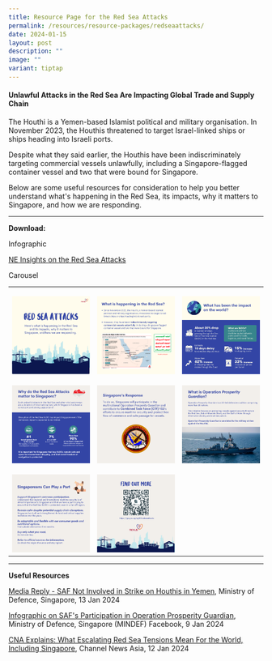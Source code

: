 ```yaml
---
title: Resource Page for the Red Sea Attacks
permalink: /resources/resource-packages/redseaattacks/
date: 2024-01-15
layout: post
description: ""
image: ""
variant: tiptap
---
```

<h4><strong>Unlawful Attacks in the Red Sea Are Impacting Global Trade and Supply Chain</strong></h4><p>
	
The Houthi is a Yemen-based Islamist political and military organisation. In November 2023, the Houthis threatened to target Israel-linked ships or ships heading into Israeli ports.</p><p>Despite what they said earlier, the Houthis have been indiscriminately targeting commercial vessels unlawfully, including a Singapore-flagged container vessel and two that were bound for Singapore.

</p><p>Below are some useful resources for consideration to help you better understand what's happening in the Red Sea, its impacts, why it matters to Singapore, and how we are responding.</p><hr><p><strong>
	
Download:</strong></p><p>
	
Infographic</p><p>

[NE Insights on the Red Sea Attacks](/files/Ne_Insights_Red_Sea_Tension.pdf)
	
Carousel</p><table><tbody><tr><th rowspan="1" colspan="1"><p></p><div class="isomer-image-wrapper"><img style="width: 100%;" height="auto" width="100%" alt="" src="/images/RS1.png"></div></th><th rowspan="1" colspan="1"><p></p><div class="isomer-image-wrapper"><img style="width: 100%;" height="auto" width="100%" alt="" src="/images/2.png"></div></th><th rowspan="1" colspan="1"><p></p><div class="isomer-image-wrapper"><img style="width: 100%" height="auto" width="100%" alt="" src="/images/3.png"></div></th></tr><tr><td rowspan="1" colspan="1"><p></p><div class="isomer-image-wrapper"><img style="width: 100%" height="auto" width="100%" alt="" src="/images/4.png"></div></td><td rowspan="1" colspan="1"><p></p><div class="isomer-image-wrapper"><img style="width: 100%" height="auto" width="100%" alt="" src="/images/5.png"></div></td><td rowspan="1" colspan="1"><p></p><div class="isomer-image-wrapper"><img style="width: 100%" height="auto" width="100%" alt="" src="/images/6.png"></div></td></tr><tr><td rowspan="1" colspan="1"><p></p><div class="isomer-image-wrapper"><img style="width: 100%" height="auto" width="100%" alt="" src="/images/7.png"></div></td><td rowspan="1" colspan="1"><p></p><div class="isomer-image-wrapper"><img style="width: 100%" height="auto" width="100%" alt="" src="/images/8.png"></div></td><td rowspan="1" colspan="1"><p></p></td></tr></tbody></table><p></p><hr><p><strong>Useful Resources</strong></p><p><a href="https://www.mindef.gov.sg/web/portal/mindef/news-and-events/latest-releases/article-detail/2024/January/13jan24_mq" rel="noopener noreferrer nofollow" target="blank">Media Reply - SAF Not Involved in Strike on Houthis in Yemen</a>, Ministry of Defence, Singapore, 13 Jan 2024</p><p><a href="https://www.facebook.com/story.php?story_fbid=766842798814374&amp;id=100064659825216&amp;mibextid=K8Wfd2" rel="noopener noreferrer nofollow" target="blank">Infographic on SAF's Participation in Operation Prosperity Guardian</a>, Ministry of Defence, Singapore (MINDEF) Facebook, 9 Jan 2024</p><p><a href="https://www.channelnewsasia.com/world/red-sea-houthis-attacks-cna-explains-ships-trade-supply-chain-4026566" rel="noopener noreferrer nofollow" target="blank">CNA Explains: What Escalating Red Sea Tensions Mean For the World, Including Singapore</a>, Channel News Asia, 12 Jan 2024</p>